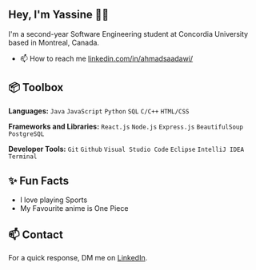 <div align="center">
  <img src="">
</div>

## Hey, I'm Yassine 👋🏻 

I'm a second-year Software Engineering student at Concordia University based in Montreal, Canada.

- 📫 How to reach me [linkedin.com/in/ahmadsaadawi/](https://www.linkedin.com/in/ahmadsaadawi/)

## 📦 Toolbox

**Languages:** `Java` `JavaScript` `Python` `SQL` `C/C++` `HTML/CSS`
 
**Frameworks and Libraries:** `React.js` `Node.js` `Express.js` `BeautifulSoup` `PostgreSQL` 

**Developer Tools:** `Git` `Github` `Visual Studio Code` `Eclipse` `IntelliJ IDEA` `Terminal`

 
## ✨ Fun Facts 

- I love playing Sports
- My Favourite anime is One Piece

## 📫 Contact

 For a quick response, DM me on [LinkedIn](https://www.linkedin.com/in/yassinehajou/). 
